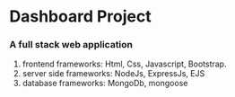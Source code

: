 # Dashboard Project
### A full stack web application
1. frontend frameworks: Html, Css, Javascript, Bootstrap.
2. server side frameworks: NodeJs, ExpressJs, EJS
3. database frameworks: MongoDb, mongoose
